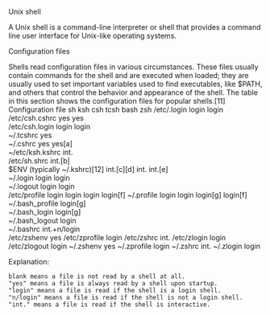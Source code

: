 Unix shell

A Unix shell is a command-line interpreter or shell that provides a command line user interface for Unix-like operating systems.

Configuration files

Shells read configuration files in various circumstances. These files usually contain commands for the shell and are executed when loaded; they are usually used to set important variables used to find executables, like $PATH, and others that control the behavior and appearance of the shell. The table in this section shows the configuration files for popular shells.[11]
Configuration file 	sh 	ksh 	csh 	tcsh 	bash 	zsh
/etc/.login 			login 	login 		
/etc/csh.cshrc 			yes 	yes 		
/etc/csh.login 			login 	login 		
~/.tcshrc 				yes 		
~/.cshrc 			yes 	yes[a] 		
~/etc/ksh.kshrc 		int. 				
/etc/sh.shrc 	int.[b] 					
$ENV (typically ~/.kshrc)[12] 	int.[c][d] 	int. 			int.[e] 	
~/.login 			login 	login 		
~/.logout 			login 	login 		
/etc/profile 	login 	login 			login 	login[f]
~/.profile 	login 	login 			login[g] 	login[f]
~/.bash_profile 					login[g] 	
~/.bash_login 					login[g] 	
~/.bash_logout 					login 	
~/.bashrc 					int.+n/login 	
/etc/zshenv 						yes
/etc/zprofile 						login
/etc/zshrc 						int.
/etc/zlogin 						login
/etc/zlogout 						login
~/.zshenv 						yes
~/.zprofile 						login
~/.zshrc 						int.
~/.zlogin 						login

Explanation:

    blank means a file is not read by a shell at all.
    "yes" means a file is always read by a shell upon startup.
    "login" means a file is read if the shell is a login shell.
    "n/login" means a file is read if the shell is not a login shell.
    "int." means a file is read if the shell is interactive.


